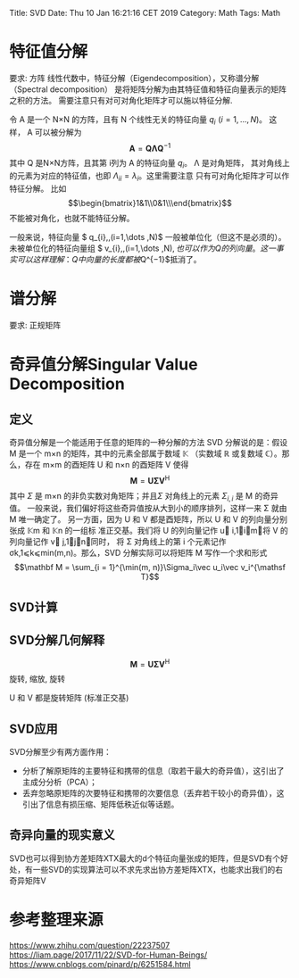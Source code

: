 Title: SVD
Date: Thu 10 Jan 16:21:16 CET 2019
Category: Math
Tags: Math

# 特征值分解
要求: 方阵
线性代数中，特征分解（Eigendecomposition），又称谱分解（Spectral decomposition）
是将矩阵分解为由其特征值和特征向量表示的矩阵之积的方法。
需要注意只有对可对角化矩阵才可以施以特征分解.

令 A 是一个 N×N 的方阵，且有 N 个线性无关的特征向量 $q_{i}\,\,(i=1,\dots ,N)$。
这样， A 可以被分解为
$$\mathbf {A} =\mathbf {Q} \mathbf {\Lambda } \mathbf {Q} ^{-1}$$
其中 Q 是N×N方阵，且其第 i列为 A 的特征向量 $q_{i}$。 Λ 是对角矩阵，
其对角线上的元素为对应的特征值，也即 $\Lambda_{ii}=\lambda_{i}$。这里需要注意
只有可对角化矩阵才可以作特征分解。 比如
$$\begin{bmatrix}1&1\\0&1\\\end{bmatrix}$$
不能被对角化，也就不能特征分解。

一般来说，特征向量 $ q_{i}\,\,(i=1,\dots ,N)$ 一般被单位化（但这不是必须的）。
未被单位化的特征向量组 $ v_{i}\,\,(i=1,\dots ,N)$, 也可以作为 Q 的列向量。
这一事实可以这样理解： Q 中向量的长度都被$Q^{−1}$抵消了。

# 谱分解
要求: 正规矩阵

# 奇异值分解Singular Value Decomposition
## 定义
奇异值分解是一个能适用于任意的矩阵的一种分解的方法
SVD 分解说的是：假设 M 是一个 m×n 的矩阵，其中的元素全部属于数域 𝕂
（实数域 ℝ 或复数域 ℂ）。那么，存在 m×m 的酉矩阵 U 和 n×n 的酉矩阵 V
使得
$$\mathbf M = \mathbf U\mathbf\Sigma\mathbf V^{\mathsf H}$$
其中 $\Sigma$ 是 m×n 的非负实数对角矩阵；并且$\Sigma$ 对角线上的元素
$\Sigma_{i,i}$ 是 M 的奇异值。
一般来说，我们偏好将这些奇异值按从大到小的顺序排列，这样一来 Σ 就由 M 唯一确定了。
另一方面，因为 U 和 V 都是酉矩阵，所以 U 和 V 的列向量分别张成 𝕂m 和 𝕂n 的一组标
准正交基。我们将 U 的列向量记作 u⃗ i,1⩽i⩽m；将 V 的列向量记作 v⃗ j,1⩽j⩽n；同时，
将 Σ 对角线上的第 i 个元素记作 σk,1⩽k⩽min(m,n)。那么，SVD 分解实际可以将矩阵 M
写作一个求和形式
$$\mathbf M = \sum_{i = 1}^{\min(m, n)}\Sigma_i\vec u_i\vec v_i^{\mathsf T}$$

## SVD计算

## SVD分解几何解释
$$\mathbf M = \mathbf U\mathbf\Sigma\mathbf V^{\mathsf H}$$
旋转, 缩放, 旋转

U 和 V 都是旋转矩阵 (标准正交基)

## SVD应用
SVD分解至少有两方面作用：

* 分析了解原矩阵的主要特征和携带的信息（取若干最大的奇异值），这引出了主成分分析（PCA）；
* 丢弃忽略原矩阵的次要特征和携带的次要信息（丢弃若干较小的奇异值），这引出了信息有损压缩、矩阵低秩近似等话题。

## 奇异向量的现实意义
SVD也可以得到协方差矩阵XTX最大的d个特征向量张成的矩阵，但是SVD有个好处，有一些SVD的实现算法可以不求先求出协方差矩阵XTX，也能求出我们的右奇异矩阵V

# 参考整理来源
https://www.zhihu.com/question/22237507  
https://liam.page/2017/11/22/SVD-for-Human-Beings/  
https://www.cnblogs.com/pinard/p/6251584.html  
